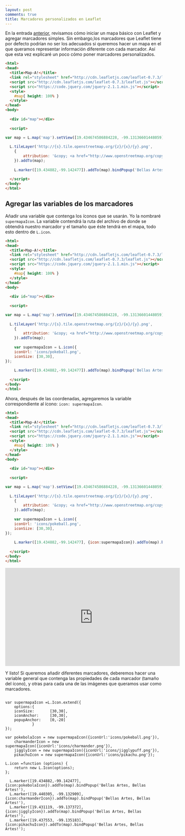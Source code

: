 ```yaml
---
layout: post
comments: true
title: Marcadores personalizados en Leaflet
---
```


En la entrada [anterior](https://smicmich.github.io/mapa-sencillo-leaflet/), revisamos cómo iniciar un mapa básico con Leaflet y agregar marcadores simples. Sin embargo,los marcadores que Leaflet tiene por defecto podrían no ser los adecuados si queremos hacer un mapa en el que queramos representar información diferente con cada marcador. Así que esta vez explicaré un poco cómo poner marcadores personalizados.

```html
<html>
<head>
  <title>Map-A!</title>
  <link rel="stylesheet" href="http://cdn.leafletjs.com/leaflet-0.7.3/leaflet.css"/>
  <script src="http://cdn.leafletjs.com/leaflet-0.7.3/leaflet.js"></script>
  <script src="https://code.jquery.com/jquery-2.1.1.min.js"></script>
  <style>
    #map{ height: 100% }
  </style>
</head>
<body>
 
  <div id="map"></div>
 
  <script>

var map = L.map('map').setView([19.434674586884228, -99.13136601448059], 14);
 
  L.tileLayer('http://{s}.tile.openstreetmap.org/{z}/{x}/{y}.png',
    {
		attribution: '&copy; <a href="http://www.openstreetmap.org/copyright">OpenStreetMap</a>'
    }).addTo(map);
    
    L.marker([19.434882,-99.142477]).addTo(map).bindPopup('Bellas Artes, Bellas Artes!');
 
  </script>
</body>
</html>
```
## Agregar las variables de los marcadores
 
Añadir una variable que contenga los íconos que se usarán. Yo la nombraré ```supermapaIcon```. La variable contendrá la ruta del archivo de donde se obtendrá nuestro marcador y el tamaño que éste tendrá en el mapa, todo esto dentro de ```L.icon```.

```html
<html>
<head>
  <title>Map-A!</title>
  <link rel="stylesheet" href="http://cdn.leafletjs.com/leaflet-0.7.3/leaflet.css"/>
  <script src="http://cdn.leafletjs.com/leaflet-0.7.3/leaflet.js"></script>
  <script src="https://code.jquery.com/jquery-2.1.1.min.js"></script>
  <style>
    #map{ height: 100% }
  </style>
</head>
<body>
 
  <div id="map"></div>
 
  <script>

var map = L.map('map').setView([19.434674586884228, -99.13136601448059], 14);
 
  L.tileLayer('http://{s}.tile.openstreetmap.org/{z}/{x}/{y}.png',
    {
		attribution: '&copy; <a href="http://www.openstreetmap.org/copyright">OpenStreetMap</a>'
    }).addTo(map);
    
    var supermapaIcon = L.icon({
    iconUrl: 'icons/pokeball.png',
    iconSize: [30,30],
});
    
    L.marker([19.434882,-99.142477]).addTo(map).bindPopup('Bellas Artes, Bellas Artes!');
 
  </script>
</body>
</html>
```

Ahora, después de las coordenadas, agregaremos la variable correspondiente al ícono: ```icon: supermapaIcon```.

```html
<html>
<head>
  <title>Map-A!</title>
  <link rel="stylesheet" href="http://cdn.leafletjs.com/leaflet-0.7.3/leaflet.css"/>
  <script src="http://cdn.leafletjs.com/leaflet-0.7.3/leaflet.js"></script>
  <script src="https://code.jquery.com/jquery-2.1.1.min.js"></script>
  <style>
    #map{ height: 100% }
  </style>
</head>
<body>
 
  <div id="map"></div>
 
  <script>

var map = L.map('map').setView([19.434674586884228, -99.13136601448059], 14);
 
  L.tileLayer('http://{s}.tile.openstreetmap.org/{z}/{x}/{y}.png',
    {
		attribution: '&copy; <a href="http://www.openstreetmap.org/copyright">OpenStreetMap</a>'
    }).addTo(map);
    
    var supermapaIcon = L.icon({
    iconUrl: 'icons/pokeball.png',
    iconSize: [30,30],
});
    
    L.marker([19.434882,-99.142477], {icon:supermapaIcon}).addTo(map).bindPopup('Bellas Artes, Bellas Artes!');
 
  </script>
</body>
</html>
```

<center>

<iframe width="560" height="315" src="https://smicmich.github.io/themaps/marcadores.html" frameborder="0" allowfullscreen></iframe>

</center>

Y listo! Si queremos añadir diferentes marcadores, deberemos hacer una variable general que contenga las propiedades de cada marcador (tamaño del ícono), y otras para cada una de las imágenes que queramos usar como marcadores.

```

var supermapaIcon =L.Icon.extend({
	options:{
	iconSize:		[30,30],
	iconAnchor:		[30,30],
	popupAnchor:	[0,-20]
			}
});

var pokebolaIcon = new supermapaIcon({iconUrl:'icons/pokeball.png'}),
	charmanderIcon = new supermapaIcon({iconUrl:'icons/charmander.png'}),
	jigglyIcon = new supermapaIcon({iconUrl:'icons/jigglypuff.png'}),
	pikachuIcon = new supermapaIcon({iconUrl:'icons/pikachu.png'});

L.icon =function (options) {
	return new L.Icon(options);
};

  L.marker([19.434882,-99.142477], {icon:pokebolaIcon}).addTo(map).bindPopup('Bellas Artes, Bellas Artes!'),
  L.marker([19.440305, -99.132909], {icon:charmanderIcon}).addTo(map).bindPopup('Bellas Artes, Bellas Artes!'),
  L.marker([19.431119, -99.137372], {icon:jigglyIcon}).addTo(map).bindPopup('Bellas Artes, Bellas Artes!'),
  L.marker([19.437553, -99.135183], {icon:pikachuIcon}).addTo(map).bindPopup('Bellas Artes, Bellas Artes!');
  
```

